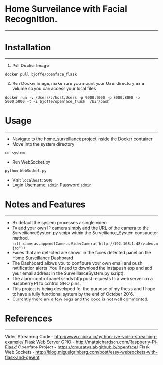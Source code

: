 # Home Surveilance with Facial Recognition. 
---

# Installation
---

1) Pull Docker Image

```
docker pull bjoffe/openface_flask
```

2) Run Docker image, make sure you mount your User directory as a volume so you can access your local files

```
docker run -v /Users/:/host/Users -p 9000:9000 -p 8000:8000 -p 5000:5000 -t -i bjoffe/openface_flask  /bin/bash

```

# Usage
---

- Navigate to the home_surveillance project inside the Docker container
- Move into the system directory
```
cd system
```
- Run WebSocket.py
```
python WebSocket.py
```
- Visit ```localhost:5000 ```
- Login Username: ```admin``` Password ```admin```

# Notes and Features
---

- By default the system processes a single video
- To add your own IP camera simply add the URL of the camera to the SurveillanceSystem.py script within the Surveillance_System constructer method. ``` self.cameras.append(Camera.VideoCamera("http://192.168.1.48/video.mjpg")) ``` 
- Faces that are detected are shown in the faces detected panel on the Home Surveillance Dashboard
- The Dashboard allows you to configure your own email and push notification alerts (You'll need to download the instapush app and add your email address in the SurveillanceSystem.py script).
- The alarm control panel sends http post requests to a web server on a Raspberry PI to control GPIO pins. 
- This project is being developed for the purpose of my thesis and I hope to have a fully functional system by the end of October 2016.
- Currently there are a few bugs and the code is not well commented.

# References
---

Video Streaming Code - http://www.chioka.in/python-live-video-streaming-example/
Flask Web Server GPIO - http://mattrichardson.com/Raspberry-Pi-Flask/
Openface Project - https://cmusatyalab.github.io/openface/
Flask Web Sockets - http://blog.miguelgrinberg.com/post/easy-websockets-with-flask-and-gevent

 
